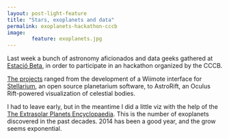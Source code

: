 ```yaml
---
layout: post-light-feature
title: "Stars, exoplanets and data"
permalink: exoplanets-hackathon-cccb
image: 
        feature: exoplanets.jpg
---
```

Last week a bunch of astronomy aficionados and data geeks gathered at [Estació Beta](http://bigbangdata.cccb.org/en/sec-beta-station/), in order to participate in an hackathon organized by the CCCB.

[The projects](http://astro.hackdash.org/) ranged from the development of a Wiimote interface for [Stellarium](http://stellarium.org), an open source planetarium software, to AstroRift, an Oculus Rift-powered visualization of celestial bodies.

I had to leave early, but in the meantime I did a little viz with the help of the [The Extrasolar Planets Encyclopaedia](http://exoplanet.eu/). This is the number of exoplanets discovered in the past decades. 2014 has been a good year, and the grow seems exponential.

<div class='chart'>
<div id='chart'></div>

<!-- Load c3.css -->
<link href="{{ site.url }}/assets/css/c3.css" rel="stylesheet" type="text/css">

<!-- Load d3.js and c3.js -->
<script src="{{ site.url }}/assets/js/d3.min.js" charset="utf-8"></script>
<script src="{{ site.url }}/assets/js/c3.min.js"></script>
<script src="https://dl.dropboxusercontent.com/u/55065502/spline.js" type="text/javascript"></script>